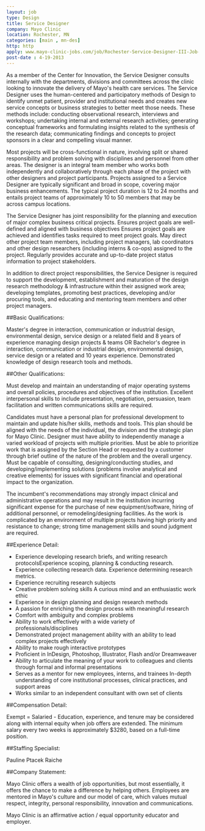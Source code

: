 ```yaml
---
layout: job
type: Design
title: Service Designer
company: Mayo Clinic
location: Rochester, MN
categories: [main , mn-des]
http: http
apply: www.mayo-clinic-jobs.com/job/Rochester-Service-Designer-III-Job-MN-55901/2555990/?feedId=204
post-date : 4-19-2013
---
```


As a member of the Center for Innovation, the Service Designer consults internally with the departments, divisions and committees across the clinic looking to innovate the delivery of Mayo's health care services. The Service Designer uses the human-centered and participatory methods of Design to identify unmet patient, provider and institutional needs and creates new service concepts or business strategies to better meet those needs. These methods include: conducting observational research, interviews and workshops; undertaking internal and external research activities; generating conceptual frameworks and formulating insights related to the synthesis of the research data; communicating findings and concepts to project sponsors in a clear and compelling visual manner. 

Most projects will be cross-functional in nature, involving split or shared responsibility and problem solving with disciplines and personnel from other areas. The designer is an integral team member who works both independently and collaboratively through each phase of the project with other designers and project participants. Projects assigned to a Service Designer are typically significant and broad in scope, covering major business enhancements. The typical project duration is 12 to 24 months and entails project teams of approximately 10 to 50 members that may be across campus locations. 

The Service Designer has joint responsibility for the planning and execution of major complex business critical projects. Ensures project goals are well-defined and aligned with business objectives Ensures project goals are achieved and identifies tasks required to meet project goals. May direct other project team members, including project managers, lab coordinators and other design researchers (including interns & co-ops) assigned to the project. Regularly provides accurate and up-to-date project status information to project stakeholders. 

In addition to direct project responsibilities, the Service Designer is required to support the development, establishment and maturation of the design research methodology & infrastructure within their assigned work area; developing templates, promoting best practices, developing and/or procuring tools, and educating and mentoring team members and other project managers.

##Basic Qualifications:

Master's degree in interaction, communication or industrial design, environmental design, service design or a related field and 8 years of experience managing design projects & teams OR Bachelor's degree in interaction, communication or industrial design, environmental design, service design or a related and 10 years experience. Demonstrated knowledge of design research tools and methods.

##Other Qualifications:

Must develop and maintain an understanding of major operating systems and overall policies, procedures and objectives of the institution. Excellent interpersonal skills to include presentation, negotiation, persuasion, team facilitation and written communications skills are required. 

Candidates must have a personal plan for professional development to maintain and update his/her skills, methods and tools. This plan should be aligned with the needs of the individual, the division and the strategic plan for Mayo Clinic. Designer must have ability to independently manage a varied workload of projects with multiple priorities. Must be able to prioritize work that is assigned by the Section Head or requested by a customer through brief outline of the nature of the problem and the overall urgency. Must be capable of consulting, designing/conducting studies, and developing/implementing solutions (problems involve analytical and creative elements) for issues with significant financial and operational impact to the organization. 

The incumbent's recommendations may strongly impact clinical and administrative operations and may result in the institution incurring significant expense for the purchase of new equipment/software, hiring of additional personnel, or remodeling/designing facilities. As the work is complicated by an environment of multiple projects having high priority and resistance to change; strong time management skills and sound judgment are required.

##Experience Detail:
* Experience developing research briefs, and writing research protocolsExperience scoping, planning & conducting research. 
* Experience collecting research data. Experience determining research metrics. 
* Experience recruiting research subjects 
* Creative problem solving skills A curious mind and an enthusiastic work ethic
* Experience in design planning and design research methods 
* A passion for enriching the design process with meaningful research 
* Comfort with ambiguity and complex problems 
* Ability to work effectively with a wide variety of professionals/disciplines 
* Demonstrated project management ability with an ability to lead complex projects effectively 
* Ability to make rough interactive prototypes 
* Proficient in InDesign, Photoshop, Illustrator, Flash and/or Dreamweaver 
* Ability to articulate the meaning of your work to colleagues and clients through formal and informal presentations 
* Serves as a mentor for new employees, interns, and trainees In-depth understanding of core institutional processes, clinical practices, and support areas 
* Works similar to an independent consultant with own set of clients

##Compensation Detail: 

Exempt = Salaried - Education, experience, and tenure may be considered along with internal equity when job offers are extended. The minimum salary every two weeks is approximately $3280, based on a full-time position.

##Staffing Specialist: 

Pauline Ptacek Raiche

##Company Statement:

Mayo Clinic offers a wealth of job opportunities, but most essentially, it offers the chance to make a difference by helping others. Employees are mentored in Mayo's culture and our model of care, which values mutual respect, integrity, personal responsibility, innovation and communications.


Mayo Clinic is an affirmative action / equal opportunity educator and employer.